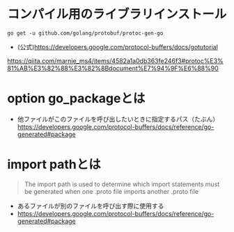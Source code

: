 # コンパイル用のライブラリインストール
```
go get -u github.com/golang/protobuf/protoc-gen-go
```
- (公式)https://developers.google.com/protocol-buffers/docs/gotutorial

https://qiita.com/marnie_ms4/items/4582a1a0db363fe246f3#protoc%E3%81%AB%E3%82%88%E3%82%8Bdocument%E7%94%9F%E6%88%90

# option go_packageとは
- 他ファイルがこのファイルを呼び出したいときに指定するパス（たぶん）
https://developers.google.com/protocol-buffers/docs/reference/go-generated#package


# import pathとは
>The import path is used to determine which import statements must be generated when one .proto file imports another .proto file
- あるファイルが別のファイルを呼び出す際に使用する
- https://developers.google.com/protocol-buffers/docs/reference/go-generated#package
